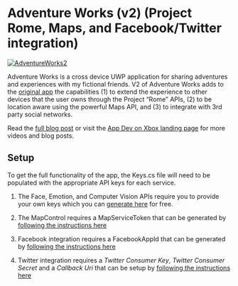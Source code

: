 # Adventure Works (v2) (Project Rome, Maps, and Facebook/Twitter integration)

[![AdventureWorks2](http://i.imgur.com/AkLMVah.jpg)]()

Adventure Works is a cross device UWP application for sharing adventures and experiences with my fictional friends. V2 of Adventure Works adds to the [original app](https://github.com/Microsoft/AppDevXbox/tree/AdventureWorks_v1_camera_app) the capabilities (1) to extend the experience to other devices that the user owns through the Project “Rome” APIs, (2) to be location aware using the powerful Maps API, and (3) to integrate with 3rd party social networks.

Read the [full blog post]() or visit the [App Dev on Xbox landing page](http://aka.ms/xboxappdev) for more videos and blog posts.

## Setup
To get the full functionality  of the app, the Keys.cs file will need to be populated with the appropriate API keys for each service. 

1. The Face, Emotion, and Computer Vision APIs require you to provide your own keys which you can [generate here](https://www.microsoft.com/cognitive-services/en-us/subscriptions) for free. 

2. The MapControl requires a MapServiceToken that can be generated by [following the instructions here](https://msdn.microsoft.com/en-us/windows/uwp/maps-and-location/authentication-key)

3. Facebook integration requires a FacebookAppId that can be generated by [following the instructions here](http://uwpcommunitytoolkit.readthedocs.io/en/master/services/Facebook/)

4. Twitter integration requires a *Twitter Consumer Key*, *Twitter Consumer Secret* and a *Callback Uri* that can be setup by [following the instructions here](http://uwpcommunitytoolkit.readthedocs.io/en/master/services/Twitter/)

